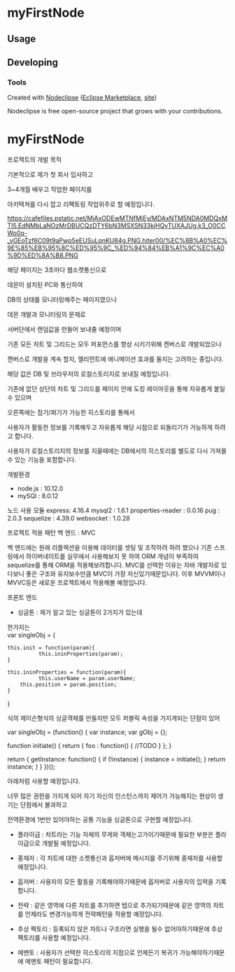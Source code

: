 

# myFirstNode



## Usage



## Developing



### Tools

Created with [Nodeclipse](https://github.com/Nodeclipse/nodeclipse-1)
 ([Eclipse Marketplace](http://marketplace.eclipse.org/content/nodeclipse), [site](http://www.nodeclipse.org))   

Nodeclipse is free open-source project that grows with your contributions.
# myFirstNode


프로젝트의 개발 목적

기본적으로 제가 첫 회사 입사하고 

3~4개월 배우고 작업한 페이지를 

아키텍쳐를 다시 잡고 리펙토링 작업위주로 할 예정입니다.

https://cafefiles.pstatic.net/MjAxODEwMTNfMjEy/MDAxNTM5NDA0MDQxMTI5.EdNMbLaNOzMrDBUCQzDTY6bN3MSXSN33kjHQyTUXAJUg.k3_O0CCWo0q-_yGEoTzf6C09t9aPwp5eEUSuLqnKU84g.PNG.hiter00/%EC%8B%A0%EC%9E%85%EB%95%8C%ED%95%9C_%ED%94%84%EB%A1%9C%EC%A0%9D%ED%8A%B8.PNG

해당 페이지는 3초마다 웹소켓통신으로 

데몬이 설치된 PC와 통신하여

DB의 상태를 모니터링해주는 페이지였으나

데몬 개발과 모니터링의 문제로

서버단에서 랜덤값을 만들어 보내줄 예정이며

기존 모든 차트 및 그리드는 모두 퍼포먼스를 향상 시키기위해 켄버스로 개발되었으나

켄버스로 개발을 계속 할지, 엘리먼트에 애니메이션 효과를 둘지는 고려하는 중입니다.

해당 값은 DB 및 브라우저의 로컬스토리지로 보내질 예정입니다.

기존에 없던 상단의 차트 및 그리드를 페이지 안에 도킹 레이아웃을 통해 자유롭게 붙일 수 있으며

오른쪽에는 접기/펴기가 가능한 히스토리를 통해서 

사용자가 활동한 정보를 기록해두고 자유롭게 해당 시점으로 되돌리기가 가능하게 하려고 합니다.

사용자가 로컬스토리지의 정보를 지울때에는 DB에서의 히스토리를 별도로 다시 가져올 수 있는 기능을 포함합니다.


개발환경
- node.js : 10.12.0
- mySQl : 8.0.12

노드 사용 모듈
express: 4.16.4
mysql2 : 1.6.1
properties-reader : 0.0.16
pug : 2.0.3
sequelize : 4.39.0
websocket : 1.0.28


프로젝트 적용 패턴
백 엔드 : MVC

백 엔드에는 원래 리플렉션을 이용해 데이터를 셋팅 및 조작하려 하려 했으나
기존 스프링에서 하이버네이트를 실무에서 사용해보지 못 하여
ORM 개념이 부족하여 sequelize를 통해 ORM을 적용해보려합니다.
MVC를 선택한 이유는 자바 개발자로 있다보니
좋은 구조와 유지보수만큼 MVC이 가장 자신있기때문입니다. 
이후 MVVM이나 MVVC등은 새로운 프로젝트에서 적용해볼 예정입니다.

프론트 엔드
- 싱글톤   : 제가 알고 있는 싱글톤이 2가지가 있는데

한가지는  
var singleObj = {
    
    this.init = function(param){
		      this.ininProperties(param);
    }

    this.ininProperties = function(param){
		      this.userName = param.userName;
        this.position = param.position;
    }
}

식의 제이슨형식의 싱글객체를 만들지만 모두 퍼블릭 속성을 가지게되는 단점이 있어


var singleObj = (function() {
  	var instance;
	  var gObj = {};
   
   function initiate() {
      return {
               foo : function() {
                    //TODO
               }
            };
  }
  
  return {
    getInstance: function() {
      if (!instance) {
        instance = initiate();
      }
      return instance;
    }
  }
})();

아래처럼 사용할 예정입니다.

너무 많은 권한을 가지게 되어 자기 자신의 인스턴스까지 제어가 가능해지는 현상이 생기는 단점에서 불과하고

전역환경에 1번만 있어야하는 공통 기능을 싱글톤으로 구현할 예정입니다. 


- 플라이급 : 차트라는 기능 자체의 무게와 객체는고가이기때문에 필요한 부분은 플라이급으로 개발될 예정입니다. 

- 중재자 : 각 차트에 대한 소켓통신과 옵저버에 메시지를 주기위해 중재자를 사용할 예정입니다.
- 옵저버 : 사용자의 모든 활동을 기록해야하기때문에 옵저버로 사용자의 입력을 기록합니다.
- 전략 : 같은 영역에 다른 차트를 추가하면 텝으로 추가되기때문에 같은 영역의 차트를 언제라도 변경가능하게 전략패턴을 적용할 예정입니다.
- 추상 펙토리 : 등록되지 않은 차트나 구조라면 실행을 될수 없어야하기때문에 추상 펙토리를 사용할 예정입니다.
- 메멘토 : 사용자가 선택한 히스토리의 지점으로 언제든기 복귀가 가능해야하기때문에 메멘토 패턴이 필요합니다.


